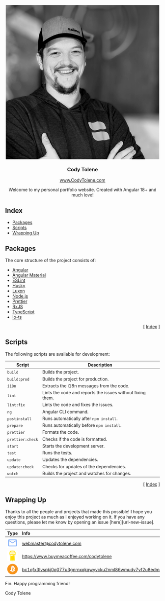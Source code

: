 <div align="center">
  <img align="center" src="src/assets/images/cody.png" />
  <h3 align="center">Cody Tolene</h3>
  <a href="https://www.codytolene.com">www.CodyTolene.com</a>
  <p align="center">
    Welcome to my personal portfolio website. Created with Angular 18+ and much love!
  </p>
</div>

## Index <a name="index"></a>

- [Packages](#packages)
- [Scripts](#scripts)
- [Wrapping Up](#wrapping-up)

## Packages <a name="packages"></a>

The core structure of the project consists of:

- [Angular][link-angular]
- [Angular Material][link-angular-material]
- [ESLint][link-eslint]
- [Husky][link-husky]
- [Luxon][link-luxon]
- [Node.js][link-node-js]
- [Prettier][link-prettier]
- [RxJS][link-rxjs]
- [TypeScript][link-typescript]
- [io-ts][link-io-ts]

<p align="right">[ <a href="#index">Index</a> ]</p>

<!---------------------------------------------------------------------------->
<!---------------------------------------------------------------------------->
<!---------------------------------------------------------------------------->

## Scripts <a name="scripts"></a>

The following scripts are available for development:

| Script                  | Description                                                |
| ----------------------- | ---------------------------------------------------------- |
| `build`                 | Builds the project.                                        |
| `build:prod`            | Builds the project for production.                         |
| `i18n`                  | Extracts the i18n messages from the code.                  |
| `lint`                  | Lints the code and reports the issues without fixing them. |
| `lint:fix`              | Lints the code and fixes the issues.                       |
| `ng`                    | Angular CLI command.                                       |
| `postinstall`           | Runs automatically after `npm install`.                    |
| `prepare`               | Runs automatically before `npm install`.                   |
| `prettier`              | Formats the code.                                          |
| `prettier:check`        | Checks if the code is formatted.                           |
| `start`                 | Starts the development server.                             |
| `test`                  | Runs the tests.                                            |
| `update`                | Updates the dependencies.                                  |
| `update:check`          | Checks for updates of the dependencies.                    |
| `watch`                 | Builds the project and watches for changes.                |

<p align="right">[ <a href="#index">Index</a> ]</p>

<!---------------------------------------------------------------------------->
<!---------------------------------------------------------------------------->
<!---------------------------------------------------------------------------->

## Wrapping Up <a name="wrapping-up"></a>

Thanks to all the people and projects that made this possible! I hope you enjoy this project as much as I enjoyed working on it. If you have any questions, please let me know by opening an issue [here][url-new-issue].

| Type                                                                      | Info                                                                      |
| :------------------------------------------------------------------------ | :------------------------------------------------------------------------ |
| <img width="48" src=".github/images/ng-icons/email.svg" />                | webmaster@codytolene.com                                                  |
| <img width="48" src=".github/images/simple-icons/buymeacoffee.svg" />     | https://www.buymeacoffee.com/codytolene                                   |
| <img width="48" src=".github/images/simple-icons/bitcoin-btc-logo.svg" /> | [bc1qfx3lvspkj0q077u3gnrnxqkqwyvcku2nml86wmudy7yf2u8edmqq0a5vnt][url-btc] |

Fin. Happy programming friend!

Cody Tolene

<!-- LINK REFERENCES -->

[link-angular]: https://angular.io/
[link-angular-material]: https://material.angular.io/
[url-btc]: https://explorer.btc.com/btc/address/bc1qfx3lvspkj0q077u3gnrnxqkqwyvcku2nml86wmudy7yf2u8edmqq0a5vnt
[link-eslint]: https://eslint.org/
[link-husky]: https://typicode.github.io/husky/
[link-io-ts]: https://gcanti.github.io/io-ts/
[link-luxon]: https://moment.github.io/luxon/
[link-node-js]: https://nodejs.org/en/
[link-prettier]: https://prettier.io/
[link-rxjs]: https://rxjs.dev/
[link-typescript]: https://www.typescriptlang.org/
